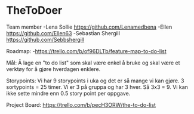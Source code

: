 # TheToDoer

Team member
-Lena Sollie https://github.com/Lenamedbena
-Ellen https://github.com/Ellen63
-Sebastian Shergill https://github.com/Sebbshergill

Roadmap: -https://trello.com/b/of96DLTb/feature-map-to-do-list

Mål: 
Å lage en "to do list"  som skal være enkel å bruke og skal være et verktøy for å gjøre hverdagen enklere.

Storypoints:
Vi har 9 storypoints i uka og det er så mange vi kan gjøre. 3 sortypoints = 25 timer. Vi er 3 på gruppa og har 3 hver.
Så 3x3 = 9. Vi kan ikke sette mindre enn 0.5 story point per oppgave. 

Project Board:
https://trello.com/b/pecH3ORW/the-to-do-list
